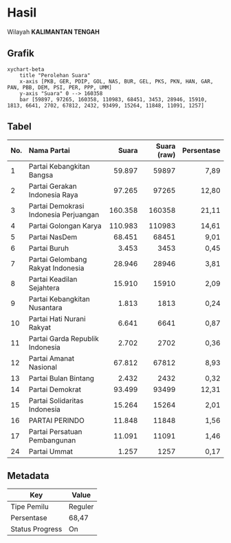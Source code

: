 # Hasil

Wilayah **KALIMANTAN TENGAH**

## Grafik

```mermaid
xychart-beta
    title "Perolehan Suara"
    x-axis [PKB, GER, PDIP, GOL, NAS, BUR, GEL, PKS, PKN, HAN, GAR, PAN, PBB, DEM, PSI, PER, PPP, UMM]
    y-axis "Suara" 0 --> 160358
    bar [59897, 97265, 160358, 110983, 68451, 3453, 28946, 15910, 1813, 6641, 2702, 67812, 2432, 93499, 15264, 11848, 11091, 1257]
```

## Tabel

| No. | Nama Partai                           | Suara   | Suara (raw) | Persentase |
|:--- |:------------------------------------- | -------:| -----------:| ----------:|
| 1   | Partai Kebangkitan Bangsa             | 59.897  | 59897       | 7,89       |
| 2   | Partai Gerakan Indonesia Raya         | 97.265  | 97265       | 12,80      |
| 3   | Partai Demokrasi Indonesia Perjuangan | 160.358 | 160358      | 21,11      |
| 4   | Partai Golongan Karya                 | 110.983 | 110983      | 14,61      |
| 5   | Partai NasDem                         | 68.451  | 68451       | 9,01       |
| 6   | Partai Buruh                          | 3.453   | 3453        | 0,45       |
| 7   | Partai Gelombang Rakyat Indonesia     | 28.946  | 28946       | 3,81       |
| 8   | Partai Keadilan Sejahtera             | 15.910  | 15910       | 2,09       |
| 9   | Partai Kebangkitan Nusantara          | 1.813   | 1813        | 0,24       |
| 10  | Partai Hati Nurani Rakyat             | 6.641   | 6641        | 0,87       |
| 11  | Partai Garda Republik Indonesia       | 2.702   | 2702        | 0,36       |
| 12  | Partai Amanat Nasional                | 67.812  | 67812       | 8,93       |
| 13  | Partai Bulan Bintang                  | 2.432   | 2432        | 0,32       |
| 14  | Partai Demokrat                       | 93.499  | 93499       | 12,31      |
| 15  | Partai Solidaritas Indonesia          | 15.264  | 15264       | 2,01       |
| 16  | PARTAI PERINDO                        | 11.848  | 11848       | 1,56       |
| 17  | Partai Persatuan Pembangunan          | 11.091  | 11091       | 1,46       |
| 24  | Partai Ummat                          | 1.257   | 1257        | 0,17       |


## Metadata

| Key             | Value   |
| --------------- | ------- |
| Tipe Pemilu     | Reguler |
| Persentase      | 68,47   |
| Status Progress | On      |



